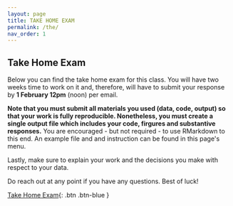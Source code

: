```yaml
---
layout: page
title: TAKE HOME EXAM
permalink: /the/
nav_order: 1
---
```


  
## __Take Home Exam__

Below you can find the take home exam for this class. You will have two weeks time to work on it and, therefore, will have to submit your response by __1 February 12pm__ (noon) per email.

__Note that you must submit all materials you used (data, code, output) so that your work is fully reproducible. Nonetheless, you must create a single output file which includes your code, firgures and substantive responses.__ You are encouraged - but not required - to use RMarkdown to this end. An example file and and instruction can be found in this page's menu.

Lastly, make sure to explain your work and the decisions you make with respect to your data. 

Do reach out at any point if you have any questions. Best of luck!

[Take Home Exam]((https://github.com/bayreuth-politics/R/raw/gh-pages/docs/R/Data_Analysis_in_R_Bayreuth_22_THE.pdf)){: .btn .btn-blue }

